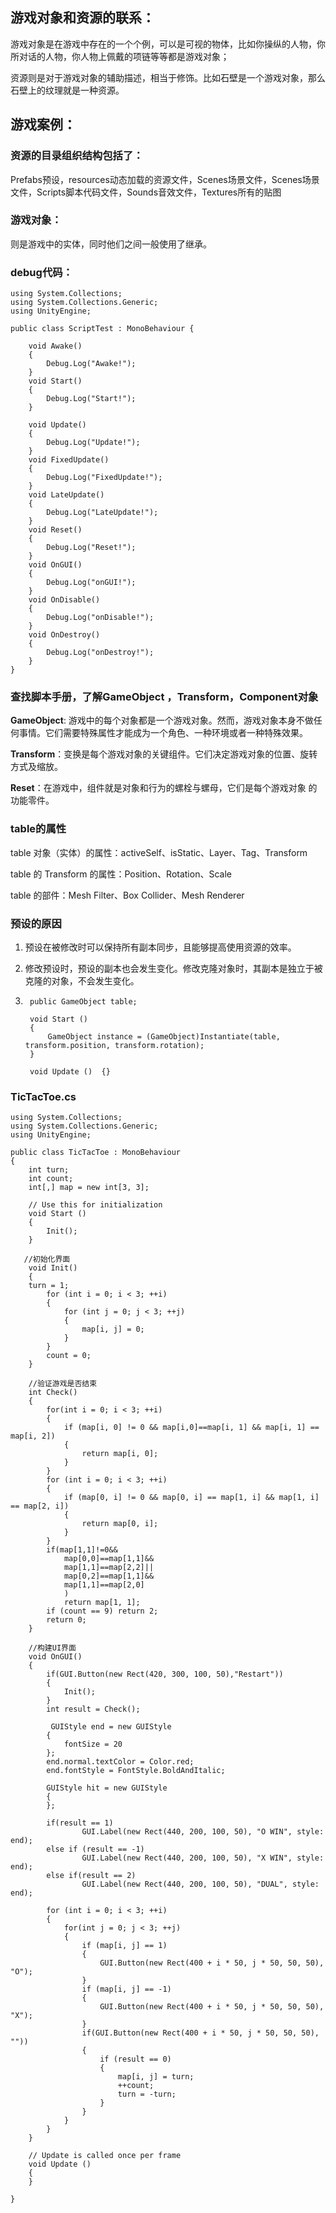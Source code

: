 ## 游戏对象和资源的联系：

游戏对象是在游戏中存在的一个个例，可以是可视的物体，比如你操纵的人物，你所对话的人物，你人物上佩戴的项链等等都是游戏对象；

资源则是对于游戏对象的辅助描述，相当于修饰。比如石壁是一个游戏对象，那么石壁上的纹理就是一种资源。

## 游戏案例：

### **资源的目录组织结构包括了：**

Prefabs预设，resources动态加载的资源文件，Scenes场景文件，Scenes场景文件，Scripts脚本代码文件，Sounds音效文件，Textures所有的贴图

### **游戏对象**：

则是游戏中的实体，同时他们之间一般使用了继承。

### **debug代码：**

```
using System.Collections;
using System.Collections.Generic;
using UnityEngine;

public class ScriptTest : MonoBehaviour {

    void Awake()
    {
        Debug.Log("Awake!");
    }
    void Start()
    {
        Debug.Log("Start!");
    }

    void Update()
    {
        Debug.Log("Update!");
    }
    void FixedUpdate()
    {
        Debug.Log("FixedUpdate!");
    }
    void LateUpdate()
    {
        Debug.Log("LateUpdate!");
    }
    void Reset()
    {
        Debug.Log("Reset!");
    }
    void OnGUI()
    {
        Debug.Log("onGUI!");
    }
    void OnDisable()
    {
        Debug.Log("onDisable!");
    }
    void OnDestroy()
    {
        Debug.Log("onDestroy!");
    }
}
```

### 查找脚本手册，了解GameObject ，Transform，Component对象

**GameObject**: 游戏中的每个对象都是一个游戏对象。然而，游戏对象本身不做任何事情。它们需要特殊属性才能成为一个角色、一种环境或者一种特殊效果。

**Transform**：变换是每个游戏对象的关键组件。它们决定游戏对象的位置、旋转方式及缩放。

**Reset**：在游戏中，组件就是对象和行为的螺栓与螺母，它们是每个游戏对象 的功能零件。

### table的属性

table 对象（实体）的属性：activeSelf、isStatic、Layer、Tag、Transform

table 的 Transform 的属性：Position、Rotation、Scale

table 的部件：Mesh Filter、Box Collider、Mesh Renderer

### 预设的原因

1. 预设在被修改时可以保持所有副本同步，且能够提高使用资源的效率。

2. 修改预设时，预设的副本也会发生变化。修改克隆对象时，其副本是独立于被克隆的对象，不会发生变化。

3. ```
    public GameObject table; 
     
    void Start () 
    {
        GameObject instance = (GameObject)Instantiate(table, transform.position, transform.rotation);
    }
        
    void Update ()  {}
    ```

    

### TicTacToe.cs

```
using System.Collections;
using System.Collections.Generic;
using UnityEngine;

public class TicTacToe : MonoBehaviour 
{
    int turn;
    int count;
    int[,] map = new int[3, 3];

    // Use this for initialization
    void Start () 
    {
    	Init();
    }

   //初始化界面
    void Init()
    {
	turn = 1;
        for (int i = 0; i < 3; ++i)
        {
            for (int j = 0; j < 3; ++j)
            {
                map[i, j] = 0;
            }
        }
        count = 0;	
    }

    //验证游戏是否结束
    int Check()
    {
        for(int i = 0; i < 3; ++i)
        {
	        if (map[i, 0] != 0 && map[i,0]==map[i, 1] && map[i, 1] == map[i, 2])
            {
                return map[i, 0];
            }
        }
        for (int i = 0; i < 3; ++i)
        {
            if (map[0, i] != 0 && map[0, i] == map[1, i] && map[1, i] == map[2, i])
            {
                return map[0, i];
            }
        }
        if(map[1,1]!=0&&
            map[0,0]==map[1,1]&&
            map[1,1]==map[2,2]||
            map[0,2]==map[1,1]&&
            map[1,1]==map[2,0]
            )
            return map[1, 1];
        if (count == 9) return 2;
        return 0;
    }

    //构建UI界面
    void OnGUI()
    {	
        if(GUI.Button(new Rect(420, 300, 100, 50),"Restart"))
        {
            Init();
        }
        int result = Check();
		
         GUIStyle end = new GUIStyle
        {
            fontSize = 20
        };
        end.normal.textColor = Color.red;
        end.fontStyle = FontStyle.BoldAndItalic;

		GUIStyle hit = new GUIStyle
		{
		};
		
        if(result == 1)
                GUI.Label(new Rect(440, 200, 100, 50), "O WIN", style: end);
        else if (result == -1)
                GUI.Label(new Rect(440, 200, 100, 50), "X WIN", style: end);
        else if(result == 2)
                GUI.Label(new Rect(440, 200, 100, 50), "DUAL", style: end);
		
        for (int i = 0; i < 3; ++i)
        {
            for(int j = 0; j < 3; ++j)
            {
                if (map[i, j] == 1)
                {
                    GUI.Button(new Rect(400 + i * 50, j * 50, 50, 50), "O");
                }
				if (map[i, j] == -1)
                {
                    GUI.Button(new Rect(400 + i * 50, j * 50, 50, 50), "X");
                }
                if(GUI.Button(new Rect(400 + i * 50, j * 50, 50, 50), ""))
                {
                    if (result == 0)
                    {
                     	map[i, j] = turn;
                        ++count;
                        turn = -turn;
                    }
                }
            }
        }
    }

    // Update is called once per frame
    void Update () 
    {
    }

}
```

